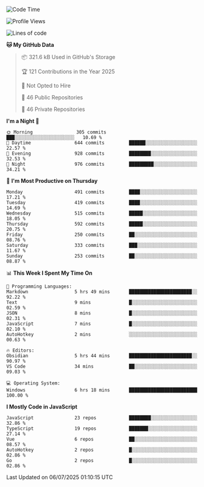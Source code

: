 <!--START_SECTION:waka-->
![Code Time](http://img.shields.io/badge/Code%20Time-970%20hrs%2041%20mins-blue)

![Profile Views](http://img.shields.io/badge/Profile%20Views-1-blue)

![Lines of code](https://img.shields.io/badge/From%20Hello%20World%20I%27ve%20Written-1.7%20million%20lines%20of%20code-blue)

**🐱 My GitHub Data** 

> 📦 321.6 kB Used in GitHub's Storage 
 > 
> 🏆 121 Contributions in the Year 2025
 > 
> 🚫 Not Opted to Hire
 > 
> 📜 46 Public Repositories 
 > 
> 🔑 46 Private Repositories 
 > 
**I'm a Night 🦉** 

```text
🌞 Morning                305 commits         ███░░░░░░░░░░░░░░░░░░░░░░   10.69 % 
🌆 Daytime                644 commits         ██████░░░░░░░░░░░░░░░░░░░   22.57 % 
🌃 Evening                928 commits         ████████░░░░░░░░░░░░░░░░░   32.53 % 
🌙 Night                  976 commits         █████████░░░░░░░░░░░░░░░░   34.21 % 
```
📅 **I'm Most Productive on Thursday** 

```text
Monday                   491 commits         ████░░░░░░░░░░░░░░░░░░░░░   17.21 % 
Tuesday                  419 commits         ████░░░░░░░░░░░░░░░░░░░░░   14.69 % 
Wednesday                515 commits         █████░░░░░░░░░░░░░░░░░░░░   18.05 % 
Thursday                 592 commits         █████░░░░░░░░░░░░░░░░░░░░   20.75 % 
Friday                   250 commits         ██░░░░░░░░░░░░░░░░░░░░░░░   08.76 % 
Saturday                 333 commits         ███░░░░░░░░░░░░░░░░░░░░░░   11.67 % 
Sunday                   253 commits         ██░░░░░░░░░░░░░░░░░░░░░░░   08.87 % 
```


📊 **This Week I Spent My Time On** 

```text
💬 Programming Languages: 
Markdown                 5 hrs 49 mins       ███████████████████████░░   92.22 % 
Text                     9 mins              █░░░░░░░░░░░░░░░░░░░░░░░░   02.59 % 
JSON                     8 mins              █░░░░░░░░░░░░░░░░░░░░░░░░   02.31 % 
JavaScript               7 mins              █░░░░░░░░░░░░░░░░░░░░░░░░   02.10 % 
AutoHotkey               2 mins              ░░░░░░░░░░░░░░░░░░░░░░░░░   00.63 % 

🔥 Editors: 
Obsidian                 5 hrs 44 mins       ███████████████████████░░   90.97 % 
VS Code                  34 mins             ██░░░░░░░░░░░░░░░░░░░░░░░   09.03 % 

💻 Operating System: 
Windows                  6 hrs 18 mins       █████████████████████████   100.00 % 
```

**I Mostly Code in JavaScript** 

```text
JavaScript               23 repos            ████████░░░░░░░░░░░░░░░░░   32.86 % 
TypeScript               19 repos            ███████░░░░░░░░░░░░░░░░░░   27.14 % 
Vue                      6 repos             ██░░░░░░░░░░░░░░░░░░░░░░░   08.57 % 
AutoHotkey               2 repos             █░░░░░░░░░░░░░░░░░░░░░░░░   02.86 % 
Go                       2 repos             █░░░░░░░░░░░░░░░░░░░░░░░░   02.86 % 
```




 Last Updated on 06/07/2025 01:10:15 UTC
<!--END_SECTION:waka-->

